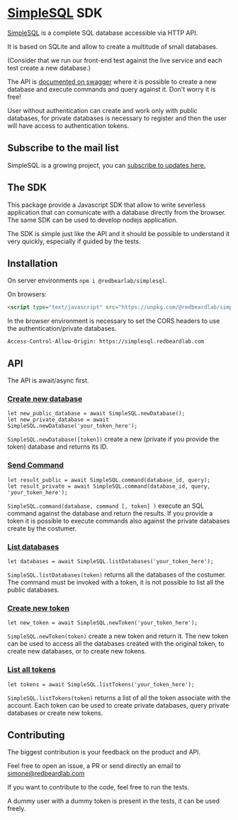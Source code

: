 # [SimpleSQL][simplesql] SDK

[SimpleSQL][simplesql] is a complete SQL database accessible via HTTP API.

It is based on SQLite and allow to create a multitude of small databases.

(Consider that we run our front-end test against the live service and each test create a new database.)

The API is [documented on swagger][swagger] where it is possible to create a new database and execute commands and query against it. 
Don't worry it is free!

User without authentication can create and work only with public databases, for private databases is necessary to register and then the user will have access to authentication tokens.

## Subscribe to the mail list

SimpleSQL is a growing project, you can [subscribe to updates here.][subscribe]

## The SDK

This package provide a Javascript SDK that allow to write severless application that can comunicate with a database directly from the browser. The same SDK can be used to develop nodejs application.

The SDK is simple just like the API and it should be possible to understand it very quickly, especially if guided by the tests.

## Installation

On server environments `npm i @redbearlab/simplesql`.

On browsers:

```html
<script type="text/javascript" src="https://unpkg.com/@redbeardlab/simplesql@>=1.0.7"></script>
```

In the browser environment is necessary to set the CORS headers to use the authentication/private databases.

```
Access-Control-Allow-Origin: https://simplesql.redbeardlab.com
```

## API

The API is await/async first.

### [Create new database](https://app.swaggerhub.com/apis-docs/redbeardlab/simplesql.redbeardlab.com/0.1.1#/developers/post_database)

```
let new_public_database = await SimpleSQL.newDatabase();
let new_private_database = await SimpleSQL.newDatabase('your_token_here');
```

`SimpleSQL.newDatabase([token])` create a new (private if you provide the token) database and returns its ID.

### [Send Command](https://app.swaggerhub.com/apis-docs/redbeardlab/simplesql.redbeardlab.com/0.1.1#/developers/post_command__databaseID_)

```
let result_public = await SimpleSQL.command(database_id, query);
let result_private = await SimpleSQL.command(database_id, query, 'your_token_here');
```

`SimpleSQL.command(database, command [, token] )` execute an SQL command against the database and return the results.
If you provide a token it is possible to execute commands also against the private databases create by the costumer.

### [List databases](https://app.swaggerhub.com/apis-docs/redbeardlab/simplesql.redbeardlab.com/0.1.1#/developers/get_databases)

```
let databases = await SimpleSQL.listDatabases('your_token_here');
```

`SimpleSQL.listDatabases(token)` returns all the databases of the costumer.
The command must be invoked with a token, it is not possible to list all the public databases.

### [Create new token](https://app.swaggerhub.com/apis-docs/redbeardlab/simplesql.redbeardlab.com/0.1.1#/developers/post_token)

```
let new_token = await SimpleSQL.newToken('your_token_here');
```

`SimpleSQL.newToken(token)` create a new token and return it.
The new token can be used to access all the databases created with the original token, to create new databases, or to create new tokens.

### [List all tokens](https://app.swaggerhub.com/apis-docs/redbeardlab/simplesql.redbeardlab.com/0.1.1#/developers/get_tokens)

```
let tokens = await SimpleSQL.listTokens('your_token_here');
```

`SimpleSQL.listTokens(token)` returns a list of all the token associate with the account.
Each token can be used to create private databases, query private databases or create new tokens.

## Contributing

The biggest contribution is your feedback on the product and API.

Feel free to open an issue, a PR or send directly an email to [simone@redbeardlab.com](mailto:simone@redbeardlab.com)

If you want to contribute to the code, feel free to run the tests.

A dummy user with a dummy token is present in the tests, it can be used freely.

[simplesql]: https://simplesql.redbeardlab.com
[swagger]: https://app.swaggerhub.com/apis-docs/redbeardlab/simplesql.redbeardlab.com/0.1.1
[subscribe]: https://landing.mailerlite.com/webforms/landing/d5m9d6

